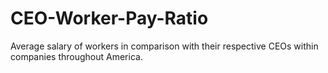 # CEO-Worker-Pay-Ratio
Average salary of workers in comparison with their respective CEOs within companies throughout America.
